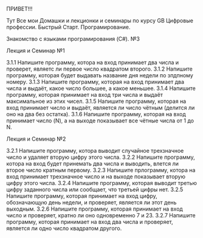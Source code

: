 ПРИВЕТ!!!

Тут Все мои Домашки и лекционки и семинары по курсу GB Цифровые профессии. Быстрый Старт. Програмирование.

Знакомство с языками програмирования (C#). №3

Лекция и Семинар №1

3.1.1 Напишите программу, котора на вход принимает два числа и проверет, являетс ли первое число квадратом второго.
3.1.2 Напишите программу, которая будет выдавать название дня недели по зпдпному номеру.
3.1.3  Напишите программу, которая на вход принимает два числа и выдаёт, какое число большее, а какое меньшее.
3.1.4  Напишите программу, которая принимает на вход три числа и выдаёт максимальное из этих чисел.
3.1.5 Напишите программу, которая на вход принимает число и выдаёт, является ли число чётным (делится ли оно на два без остатка).
3.1.6  Напишите программу, которая на вход принимает число (N), а на выходе показывает все чётные числа от 1 до N.

Лекция и Семинар №2

3.2.1 Напишите программу, котора выводит случайное трехзначное число и удаляет вторую цифру этого числа.
3.2.2 Напишите программу, котора на вход будет принемать два числа и выводить, влется ли второе число кратным первому.
3.2.3 Напишите прлограмму, котора на вход принимает трехзначное число и на выходе показывает вторую цифру этого числа.
3.2.4  Напишите программу, которая выводит третью цифру заданного числа или сообщает, что третьей цифры нет.
3.2.5 Напишите программу, которая принимает на вход цифру, обозначающую день недели, и проверяет, является ли этот день выходным.
3.2.6 Напишите программу, которая принимает на вход число и проверяет, кратно ли оно
одновременно 7 и 23.
3.2.7  Напишите программу, которая принимает на вход два числа и проверяет, является ли
одно число квадратом другого.